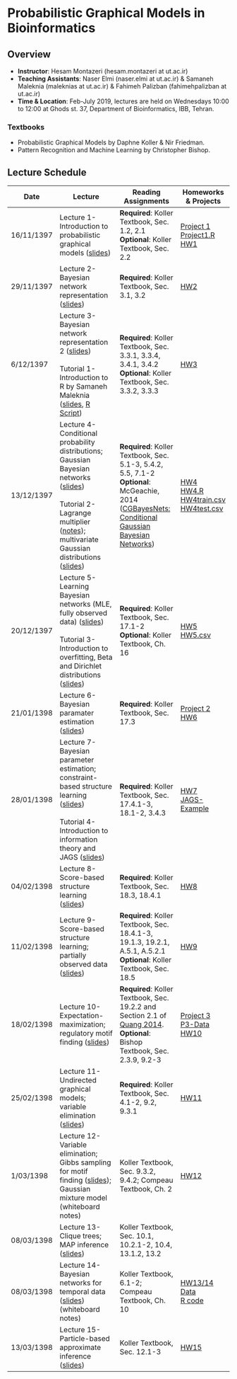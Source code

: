 # Probabilistic Graphical Models in Bioinformatics

## Overview
- **Instructor**: Hesam Montazeri (hesam.montazeri at ut.ac.ir)
- **Teaching Assistants**: Naser Elmi (naser.elmi at ut.ac.ir) & Samaneh Maleknia (maleknias at ut.ac.ir) & Fahimeh Palizban (fahimehpalizban at ut.ac.ir)
- **Time & Location**: Feb-July 2019, lectures are held on Wednesdays 10:00 to 12:00 at Ghods st. 37, Department of Bioinformatics, IBB, Tehran.
### Textbooks
- Probabilistic Graphical Models by Daphne Koller & Nir Friedman.
- Pattern Recognition and Machine Learning by  Christopher Bishop.

## Lecture Schedule

Date | Lecture | Reading Assignments | Homeworks & Projects |
 ------------- | -------------------------- | ------------- | ------------- |
16/11/1397 | Lecture 1- Introduction to probabilistic graphical models ([slides](lectures/01Introduction.pdf))  | **Required**: Koller Textbook, Sec. 1.2, 2.1 <br> **Optional**: Koller Textbook, Sec. 2.2 |[Project 1](projects/project1.pdf "Data Analysis Project #1: Learning Bayesian networks from gene expression data")<br> [Project1.R](projects/project1.R "Data Analysis Project #1: sample R code") <br> [HW1](homeworks/HW1.pdf "Problem set 1") |
29/11/1397 | Lecture 2- Bayesian network representation ([slides](lectures/02Bayesian-networks.pdf)) | **Required**: Koller Textbook, Sec. 3.1, 3.2 | [HW2](homeworks/HW2.pdf "Problem set 2") | 
6/12/1397 | Lecture 3- Bayesian network representation 2 ([slides](lectures/03Bayesian-networks-2.pdf)) <br> <br> Tutorial 1- Introduction to R by Samaneh Maleknia ([slides](tutorials/01IntroductiontoR.pdf), [R Script](tutorials/script1.r)) | **Required**: Koller Textbook, Sec. 3.3.1, 3.3.4, 3.4.1, 3.4.2 <br> **Optional**: Koller Textbook,  Sec. 3.3.2, 3.3.3 | [HW3](homeworks/HW3.pdf "Problem set 3") | 
13/12/1397 | Lecture 4- Conditional probability distributions; Gaussian Bayesian networks ([slides](lectures/04CPDs-GBN.pdf)) <br> <br> Tutorial 2- Lagrange multiplier ([notes](tutorials/02-LagrangeMultipliers.pdf)); multivariate Gaussian distributions ([slides](tutorials/02IntroToRVandND.pdf)) | **Required**: Koller Textbook, Sec. 5.1-3, 5.4.2, 5.5, 7.1-2 <br> **Optional**: McGeachie, 2014 ([CGBayesNets: Conditional Gaussian Bayesian Networks](https://journals.plos.org/ploscompbiol/article?id=10.1371/journal.pcbi.1003676)) | [HW4](homeworks/HW4.pdf "Problem set 4") <br>  [HW4.R](homeworks/HW4.r) <br>  [HW4train.csv](homeworks/HW4train.csv) <br>  [HW4test.csv](homeworks/HW4test.csv) | 
20/12/1397 | Lecture 5- Learning Bayesian networks (MLE, fully observed data) ([slides](lectures/05learning-overview.pdf))  <br> <br> Tutorial 3- Introduction to overfitting, Beta and Dirichlet distributions  ([slides](tutorials/03IntroToOverfitting.pdf)) | **Required**: Koller Textbook, Sec. 17.1-2  <br> **Optional**:  Koller Textbook, Ch. 16 |  [HW5](homeworks/HW5.pdf) <br>  [HW5.csv](homeworks/HW5.csv) | 
21/01/1398 | Lecture 6- Bayesian paramater estimation ([slides](lectures/06bayesian-parameter-estimation.pdf)) | **Required**: Koller Textbook, Sec. 17.3 | [Project 2](projects/project2.pdf)  <br> [HW6](homeworks/HW6.pdf)  | 
28/01/1398 | Lecture 7- Bayesian parameter estimation; constraint-based structure learning ([slides](lectures/07parameter-and-structure-learning.pdf)) <br> <br> Tutorial 4- Introduction to information theory and JAGS ([slides](tutorials/04IntroToITandJAGS.pdf)) | **Required**: Koller Textbook, Sec. 17.4.1-3, 18.1-2, 3.4.3   | [HW7](homeworks/HW7.pdf) <br>  [JAGS-Example](tutorials/JAGS-test)  |
04/02/1398 | Lecture 8- Score-based structure learning ([slides](lectures/08score-based-structure-learning.pdf))|  **Required**: Koller Textbook, Sec. 18.3, 18.4.1 | [HW8](homeworks/HW8.pdf)  |
11/02/1398 | Lecture 9- Score-based structure learning; partially observed data ([slides](lectures/09structure-learning-and-partially-observed-data.pdf)) | **Required**: Koller Textbook, Sec. 18.4.1-3, 19.1.3, 19.2.1, A.5.1, A.5.2.1 <br> **Optional**: Koller Textbook, Sec. 18.5 |   [HW9](homeworks/HW9.pdf) |
18/02/1398 |  Lecture 10-Expectation-maximization; regulatory motif finding ([slides](lectures/10expectation-maximization.pdf)) | **Required**: Koller Textbook, Sec. 19.2.2 and Section 2.1 of [Quang  2014](https://www.ncbi.nlm.nih.gov/pmc/articles/PMC4058924/). <br> **Optional**: Bishop Textbook, Sec. 2.3.9, 9.2-3| [Project 3](projects/project3.pdf) <br> [P3-Data](projects/project3_datasets.RData) <br> [HW10](homeworks/HW10.pdf) |
25/02/1398 | Lecture 11- Undirected graphical models; variable elimination ([slides](lectures/11markov-networks-and-VE.pdf)) | **Required**: Koller Textbook, Sec. 4.1-2, 9.2, 9.3.1 | [HW11](homeworks/HW11.pdf)  |
1/03/1398 | Lecture 12- Variable elimination; Gibbs sampling for motif finding ([slides](lectures/12VE-Gibbs-sampling-for-motif-finding.pdf)); Gaussian mixture model (whiteboard notes) | Koller Textbook, Sec.  9.3.2, 9.4.2; Compeau Textbook, Ch. 2 | [HW12](homeworks/HW12.pdf) |
08/03/1398 | Lecture 13- Clique trees; MAP inference ([slides](lectures/13clique-trees.pdf)) | Koller Textbook, Sec. 10.1, 10.2.1-2, 10.4, 13.1.2, 13.2 |  |
08/03/1398 | Lecture 14- Bayesian networks for temporal data ([slides](lectures/14temporal-models.pdf)) (whiteboard notes) | Koller Textbook, 6.1-2;  Compeau Textbook, Ch. 10 |  [HW13/14](homeworks/HW13-14.pdf) <br> [Data](homeworks/HW13-14-data.zip) <br> [R code](homeworks/HW13-14.r) |
13/03/1398 | Lecture 15- Particle-based approximate inference ([slides](15particle-based-inference.pdf)) | Koller Textbook, Sec. 12.1-3  |  [HW15](homeworks/HW15.pdf) |


